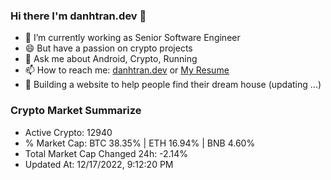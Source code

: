 ### Hi there I'm danhtran.dev 👋

- 🔭 I’m currently working as Senior Software Engineer
- 😄 But have a passion on crypto projects
- 💬 Ask me about Android, Crypto, Running 
- 📫 How to reach me: <a href="https://danhtran.dev" target="_blank">danhtran.dev</a> or <a href="Dan-Resume.pdf" target="_blank">My Resume</a>
- 🌱 Building a website to help people find their dream house (updating ...)

### Crypto Market Summarize
- Active Crypto: 12940
- % Market Cap: BTC 38.35% | ETH 16.94% | BNB 4.60%
- Total Market Cap Changed 24h: -2.14%
- Updated At: 12/17/2022, 9:12:20 PM
